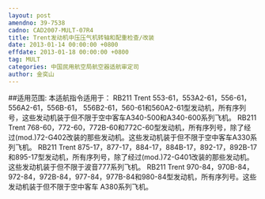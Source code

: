 ```yaml
---
layout: post
amendno: 39-7538
cadno: CAD2007-MULT-07R4
title: Trent发动机中压压气机转轴和配重检查/改装
date: 2013-01-14 00:00:00 +0800
effdate: 2013-01-18 00:00:00 +0800
tag: MULT
categories: 中国民用航空局航空器适航审定司
author: 金奕山
---
```


##适用范围:
本适航指令适用于：
RB211 Trent 553-61，553A2-61，556-61，556A2-61，556B-61， 556B2-61，560-61和560A2-61型发动机，所有序列号，这些发动机装于但不限于空中客车A340-500和A340-600系列飞机。
RB211 Trent 768-60，772-60，772B-60和772C-60型发动机，所有序列号，除了经过(mod.)72-G402改装的那些发动机。这些发动机装于但不限于空中客车A330系列飞机。
RB211 Trent 875-17，877-17，884-17，884B-17，892-17，892B-17和895-17型发动机，所有序列号，除了经过(mod.)72-G401改装的那些发动机。这些发动机装于但不限于波音777系列飞机。
RB211 Trent 970-84，970B-84，972-84，972B-84，977-84，977B-84和980-84型发动机，所有序列号。这些发动机装于但不限于空中客车 A380系列飞机。

